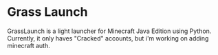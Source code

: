 # Grass Launch

GrassLaunch is a light launcher for Minecraft Java Edition using Python. Currently, it only haves "Cracked" accounts, but i'm working on adding minecraft auth.
